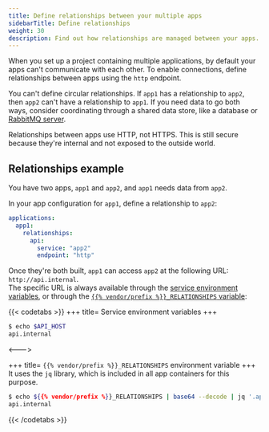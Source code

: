 ```yaml
---
title: Define relationships between your multiple apps
sidebarTitle: Define relationships
weight: 30
description: Find out how relationships are managed between your apps.
---
```


When you set up a project containing multiple applications,
by default your apps can't communicate with each other.
To enable connections, define relationships between apps using the `http` endpoint.

You can't define circular relationships.
If `app1` has a relationship to `app2`, then `app2` can't have a relationship to `app1`.
If you need data to go both ways, consider coordinating through a shared data store,
like a database or [RabbitMQ server](/add-services/rabbitmq.md).

Relationships between apps use HTTP, not HTTPS.
This is still secure because they're internal and not exposed to the outside world.

## Relationships example

You have two apps, `app1` and `app2`, and `app1` needs data from `app2`.

In your app configuration for `app1`, define a relationship to `app2`:

```yaml {configFile="app"}
applications:
  app1:
    relationships:
      api:
        service: "app2"
        endpoint: "http"
```

Once they're both built, `app1` can access `app2` at the following URL: `http://api.internal`.</br>
The specific URL is always available through the [service environment variables](/development/variables/_index.md#service-environment-variables),
or through the [`{{% vendor/prefix %}}_RELATIONSHIPS` variable](/development/variables/use-variables.md#use-provided-variables):

{{< codetabs >}}
+++
title= Service environment variables
+++

```bash {location="Terminal on app1 container"}
$ echo $API_HOST
api.internal
```

<--->

+++
title= `{{% vendor/prefix %}}_RELATIONSHIPS` environment variable
+++
It uses the `jq` library, which is included in all app containers for this purpose.

```bash {location="Terminal on app1 container"}
$ echo ${{% vendor/prefix %}}_RELATIONSHIPS | base64 --decode | jq '.api[0].host'
api.internal
```

{{< /codetabs >}}
